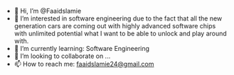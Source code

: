 - 👋 Hi, I’m @Faaidslamie
- 👀 I’m interested in software engineering due to the fact that all the new generation cars are coming out with highly advanced software chips with unlimited potential what I want to be able to unlock and play around with. 
- 🌱 I’m currently learning: Software Engineering 
- 💞️ I’m looking to collaborate on ...
- 📫 How to reach me: faaidslamie24@gmail.com
<!---
Faaidslamie/Faaidslamie is a ✨ special ✨ repository because its `README.md` (this file) appears on your GitHub profile.
You can click the Preview link to take a look at your changes.
--->
